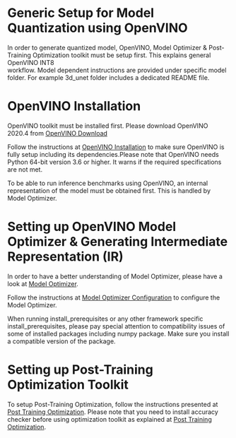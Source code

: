 #  Generic Setup for Model Quantization using OpenVINO
In order to generate quantized model, OpenVINO, Model Optimizer & Post-Training 
Optimization toolkit must be setup first. This explains general OpenVINO INT8  
workflow. Model dependent instructions are provided under specific model folder.
For example 3d_unet folder includes a dedicated README file.

#  OpenVINO Installation

OpenVINO toolkit must be installed first. Please download OpenVINO 2020.4 from
[OpenVINO Download](https://software.intel.com/content/www/us/en/develop/tools/openvino-toolkit/choose-download.html)

Follow the instructions at [OpenVINO Installation](https://docs.openvinotoolkit.org/2020.4/openvino_docs_install_guides_installing_openvino_windows.html) to make sure OpenVINO
is fully setup including its dependencies.Please note that OpenVINO needs Python
64-bit version 3.6 or higher. It warns if the required specifications are not met.

To be able to run inference benchmarks using OpenVINO, an internal representation 
of the model must be obtained first. This is handled by Model Optimizer.

# Setting up OpenVINO Model Optimizer & Generating Intermediate Representation (IR)

In order to have a better understanding of Model Optimizer, please have a look at
[Model Optimizer](https://docs.openvinotoolkit.org/2020.4/openvino_docs_MO_DG_Deep_Learning_Model_Optimizer_DevGuide.html).

Follow the instructions at [Model Optimizer Configuration](https://docs.openvinotoolkit.org/2020.4/openvino_docs_MO_DG_prepare_model_Config_Model_Optimizer.html) to configure the
Model Optimizer.

When running install_prerequisites or any other framework specific install_prerequisites,
please pay special attention to compatibility issues of some of installed packages
including numpy package. Make sure you install a compatible version of the package.

# Setting up Post-Training Optimization Toolkit
To setup Post-Training Optimization, follow the instructions presented at 
[Post Training Optimization](https://docs.openvinotoolkit.org/2020.4/pot_README.html).
Please note that you need to install accuracy checker before using optimization toolkit
as explained at [Post Training Optimization](https://docs.openvinotoolkit.org/2020.4/pot_README.html).
